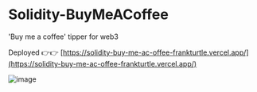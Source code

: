 # Solidity-BuyMeACoffee
'Buy me a coffee' tipper for web3


Deployed 👉👉 [https://solidity-buy-me-ac-offee-frankturtle.vercel.app/](https://solidity-buy-me-ac-offee-frankturtle.vercel.app/)

![image](https://user-images.githubusercontent.com/5667044/144899909-c924fd76-20f1-4c5c-9a7b-dce7543500be.png)

